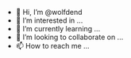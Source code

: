 - 👋 Hi, I’m @wolfdend
- 👀 I’m interested in ...
- 🌱 I’m currently learning ...
- 💞️ I’m looking to collaborate on ...
- 📫 How to reach me ...

<!---
wolfdend/wolfdend is a ✨ special ✨ repository because its `README.md` (this file) appears on your GitHub profile.
You can click the Preview link to take a look at your changes.
--->
